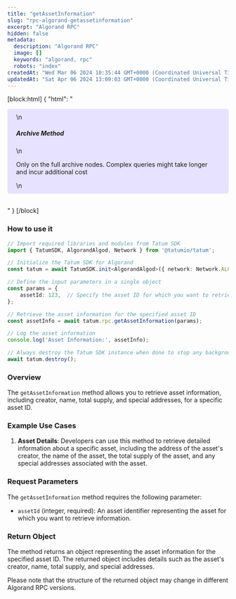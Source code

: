 ```yaml
---
title: "getAssetInformation"
slug: "rpc-algorand-getassetinformation"
excerpt: "Algorand RPC"
hidden: false
metadata: 
  description: "Algorand RPC"
  image: []
  keywords: "algorand, rpc"
  robots: "index"
createdAt: "Wed Mar 06 2024 10:35:44 GMT+0000 (Coordinated Universal Time)"
updatedAt: "Sat Apr 06 2024 13:09:03 GMT+0000 (Coordinated Universal Time)"
---
```

[block:html]
{
  "html": "<div style="padding: 10px 20px; border-radius: 5px; background-color: #e6e2ff; margin: 0 0 30px 0;">\n  <h5>Archive Method</h5>\n  <p>Only on the full archive nodes. Complex queries might take longer and incur additional cost</p>\n</div>"
}
[/block]


### How to use it

```typescript
// Import required libraries and modules from Tatum SDK
import { TatumSDK, AlgorandAlgod, Network } from '@tatumio/tatum';

// Initialize the Tatum SDK for Algorand
const tatum = await TatumSDK.init<AlgorandAlgod>({ network: Network.ALGORAND_ALGOD });

// Define the input parameters in a single object
const params = {
    assetId: 123,  // Specify the asset ID for which you want to retrieve information.
};

// Retrieve the asset information for the specified asset ID
const assetInfo = await tatum.rpc.getAssetInformation(params);

// Log the asset information
console.log('Asset Information:', assetInfo);

// Always destroy the Tatum SDK instance when done to stop any background processes
await tatum.destroy();
```

### Overview

The `getAssetInformation` method allows you to retrieve asset information, including creator, name, total supply, and special addresses, for a specific asset ID.

### Example Use Cases

1. **Asset Details**: Developers can use this method to retrieve detailed information about a specific asset, including the address of the asset's creator, the name of the asset, the total supply of the asset, and any special addresses associated with the asset.

### Request Parameters

The `getAssetInformation` method requires the following parameter:

- `assetId` (integer, required): An asset identifier representing the asset for which you want to retrieve information.

### Return Object

The method returns an object representing the asset information for the specified asset ID. The returned object includes details such as the asset's creator, name, total supply, and special addresses.

Please note that the structure of the returned object may change in different Algorand RPC versions.
